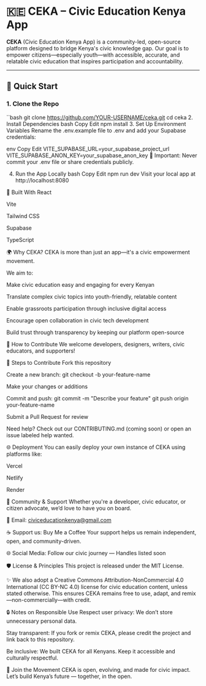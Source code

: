 # 🇰🇪 CEKA – Civic Education Kenya App

**CEKA** (Civic Education Kenya App) is a community-led, open-source platform designed to bridge Kenya's civic knowledge gap. Our goal is to empower citizens—especially youth—with accessible, accurate, and relatable civic education that inspires participation and accountability.

---

## 🚀 Quick Start

### 1. Clone the Repo

``bash
git clone https://github.com/YOUR-USERNAME/ceka.git
cd ceka
2. Install Dependencies
bash
Copy
Edit
npm install
3. Set Up Environment Variables
Rename the .env.example file to .env and add your Supabase credentials:

env
Copy
Edit
VITE_SUPABASE_URL=your_supabase_project_url
VITE_SUPABASE_ANON_KEY=your_supabase_anon_key
🔐 Important: Never commit your .env file or share credentials publicly.

4. Run the App Locally
bash
Copy
Edit
npm run dev
Visit your local app at http://localhost:8080

🧠 Built With
React

Vite

Tailwind CSS

Supabase

TypeScript

🌍 Why CEKA?
CEKA is more than just an app—it's a civic empowerment movement.

We aim to:

Make civic education easy and engaging for every Kenyan

Translate complex civic topics into youth-friendly, relatable content

Enable grassroots participation through inclusive digital access

Encourage open collaboration in civic tech development

Build trust through transparency by keeping our platform open-source

🤝 How to Contribute
We welcome developers, designers, writers, civic educators, and supporters!

📌 Steps to Contribute
Fork this repository

Create a new branch:
git checkout -b your-feature-name

Make your changes or additions

Commit and push:
git commit -m "Describe your feature"
git push origin your-feature-name

Submit a Pull Request for review

Need help? Check out our CONTRIBUTING.md (coming soon) or open an issue labeled help wanted.

🌐 Deployment
You can easily deploy your own instance of CEKA using platforms like:

Vercel

Netlify

Render

🙌 Community & Support
Whether you're a developer, civic educator, or citizen advocate, we’d love to have you on board.

📩 Email: civiceducationkenya@gmail.com

☕ Support us: Buy Me a Coffee
Your support helps us remain independent, open, and community-driven.

🌐 Social Media: Follow our civic journey —
Handles listed soon

🛡️ License & Principles
This project is released under the MIT License.

✨ We also adopt a Creative Commons Attribution-NonCommercial 4.0 International (CC BY-NC 4.0) license for civic education content, unless stated otherwise.
This ensures CEKA remains free to use, adapt, and remix—non-commercially—with credit.

🔒 Notes on Responsible Use
Respect user privacy: We don’t store unnecessary personal data.

Stay transparent: If you fork or remix CEKA, please credit the project and link back to this repository.

Be inclusive: We built CEKA for all Kenyans. Keep it accessible and culturally respectful.

🌱 Join the Movement
CEKA is open, evolving, and made for civic impact.
Let’s build Kenya’s future — together, in the open.
